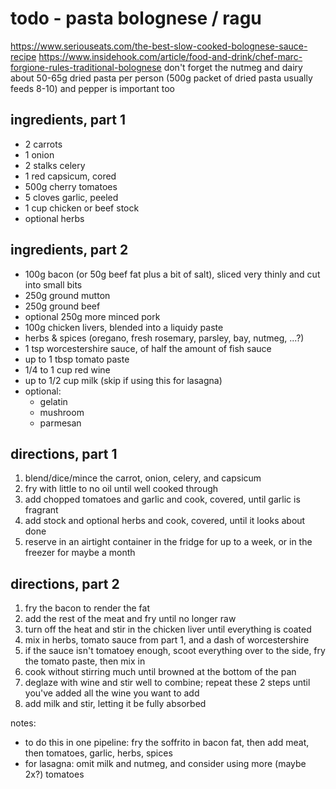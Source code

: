# todo - pasta bolognese / ragu

https://www.seriouseats.com/the-best-slow-cooked-bolognese-sauce-recipe
https://www.insidehook.com/article/food-and-drink/chef-marc-forgione-rules-traditional-bolognese
don't forget the nutmeg and dairy
about 50-65g dried pasta per person (500g packet of dried pasta usually feeds 8-10)
and pepper is important too

## ingredients, part 1

* 2 carrots
* 1 onion
* 2 stalks celery
* 1 red capsicum, cored
* 500g cherry tomatoes
* 5 cloves garlic, peeled
* 1 cup chicken or beef stock
* optional herbs

## ingredients, part 2

* 100g bacon (or 50g beef fat plus a bit of salt), sliced very thinly and cut into small bits
* 250g ground mutton
* 250g ground beef
* optional 250g more minced pork
* 100g chicken livers, blended into a liquidy paste
* herbs & spices (oregano, fresh rosemary, parsley, bay, nutmeg, ...?)
* 1 tsp worcestershire sauce, of half the amount of fish sauce
* up to 1 tbsp tomato paste
* 1/4 to 1 cup red wine
* up to 1/2 cup milk (skip if using this for lasagna)
* optional:
    * gelatin
    * mushroom
    * parmesan

## directions, part 1

1. blend/dice/mince the carrot, onion, celery, and capsicum
2. fry with little to no oil until well cooked through
3. add chopped tomatoes and garlic and cook, covered, until garlic is fragrant
4. add stock and optional herbs and cook, covered, until it looks about done
5. reserve in an airtight container in the fridge for up to a week, or in the freezer for maybe a month

## directions, part 2

1. fry the bacon to render the fat
2. add the rest of the meat and fry until no longer raw
3. turn off the heat and stir in the chicken liver until everything is coated
4. mix in herbs, tomato sauce from part 1, and a dash of worcestershire
5. if the sauce isn't tomatoey enough, scoot everything over to the side, fry the tomato paste, then mix in
6. cook without stirring much until browned at the bottom of the pan
7. deglaze with wine and stir well to combine; repeat these 2 steps until you've added all the wine you want to add
8. add milk and stir, letting it be fully absorbed

notes:

* to do this in one pipeline: fry the soffrito in bacon fat, then add meat, then tomatoes, garlic, herbs, spices
* for lasagna: omit milk and nutmeg, and consider using more (maybe 2x?) tomatoes